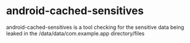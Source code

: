 # android-cached-sensitives
android-cached-sensitives is a tool checking for the sensitive data being leaked in the /data/data/com.example.app directory/files
